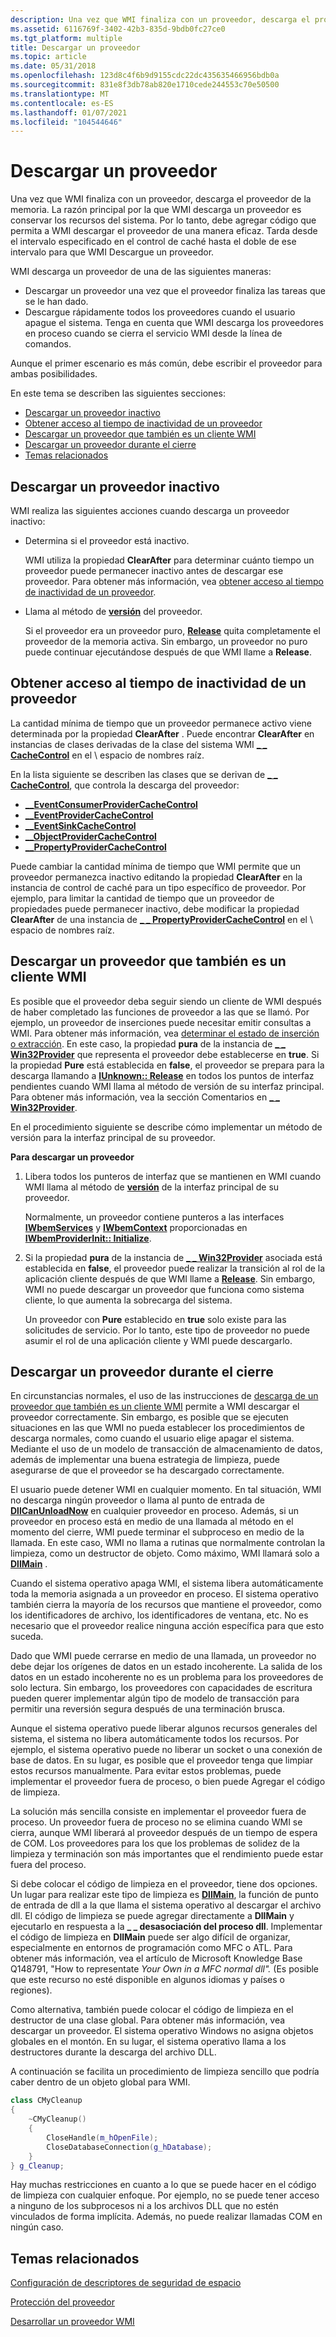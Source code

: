 ```yaml
---
description: Una vez que WMI finaliza con un proveedor, descarga el proveedor de la memoria.
ms.assetid: 6116769f-3402-42b3-835d-9bdb0fc27ce0
ms.tgt_platform: multiple
title: Descargar un proveedor
ms.topic: article
ms.date: 05/31/2018
ms.openlocfilehash: 123d8c4f6b9d9155cdc22dc435635466956bdb0a
ms.sourcegitcommit: 831e8f3db78ab820e1710cede244553c70e50500
ms.translationtype: MT
ms.contentlocale: es-ES
ms.lasthandoff: 01/07/2021
ms.locfileid: "104544646"
---
```

# <a name="unloading-a-provider"></a>Descargar un proveedor

Una vez que WMI finaliza con un proveedor, descarga el proveedor de la memoria. La razón principal por la que WMI descarga un proveedor es conservar los recursos del sistema. Por lo tanto, debe agregar código que permita a WMI descargar el proveedor de una manera eficaz. Tarda desde el intervalo especificado en el control de caché hasta el doble de ese intervalo para que WMI Descargue un proveedor.

WMI descarga un proveedor de una de las siguientes maneras:

-   Descargar un proveedor una vez que el proveedor finaliza las tareas que se le han dado.
-   Descargue rápidamente todos los proveedores cuando el usuario apague el sistema. Tenga en cuenta que WMI descarga los proveedores en proceso cuando se cierra el servicio WMI desde la línea de comandos.

Aunque el primer escenario es más común, debe escribir el proveedor para ambas posibilidades.

En este tema se describen las siguientes secciones:

-   [Descargar un proveedor inactivo](#unloading-an-idle-provider)
-   [Obtener acceso al tiempo de inactividad de un proveedor](#accessing-the-idle-time-for-a-provider)
-   [Descargar un proveedor que también es un cliente WMI](#unloading-a-provider-that-is-also-a-wmi-client)
-   [Descargar un proveedor durante el cierre](#unloading-a-provider-during-shutdown)
-   [Temas relacionados](#related-topics)

## <a name="unloading-an-idle-provider"></a>Descargar un proveedor inactivo

WMI realiza las siguientes acciones cuando descarga un proveedor inactivo:

-   Determina si el proveedor está inactivo.

    WMI utiliza la propiedad **ClearAfter** para determinar cuánto tiempo un proveedor puede permanecer inactivo antes de descargar ese proveedor. Para obtener más información, vea [obtener acceso al tiempo de inactividad de un proveedor](#accessing-the-idle-time-for-a-provider).

-   Llama al método de [**versión**](/windows/win32/api/unknwn/nf-unknwn-iunknown-release) del proveedor.

    Si el proveedor era un proveedor puro, [**Release**](/windows/win32/api/unknwn/nf-unknwn-iunknown-release) quita completamente el proveedor de la memoria activa. Sin embargo, un proveedor no puro puede continuar ejecutándose después de que WMI llame a **Release**.

## <a name="accessing-the-idle-time-for-a-provider"></a>Obtener acceso al tiempo de inactividad de un proveedor

La cantidad mínima de tiempo que un proveedor permanece activo viene determinada por la propiedad **ClearAfter** . Puede encontrar **ClearAfter** en instancias de clases derivadas de la clase del sistema WMI [**\_ \_ CacheControl**](--cachecontrol.md) en el \\ espacio de nombres raíz.

En la lista siguiente se describen las clases que se derivan de [**\_ \_ CacheControl**](--cachecontrol.md), que controla la descarga del proveedor:

-   [**\_\_EventConsumerProviderCacheControl**](--eventconsumerprovidercachecontrol.md)
-   [**\_\_EventProviderCacheControl**](--eventprovidercachecontrol.md)
-   [**\_\_EventSinkCacheControl**](--eventsinkcachecontrol.md)
-   [**\_\_ObjectProviderCacheControl**](--objectprovidercachecontrol.md)
-   [**\_\_PropertyProviderCacheControl**](--propertyprovidercachecontrol.md)

Puede cambiar la cantidad mínima de tiempo que WMI permite que un proveedor permanezca inactivo editando la propiedad **ClearAfter** en la instancia de control de caché para un tipo específico de proveedor. Por ejemplo, para limitar la cantidad de tiempo que un proveedor de propiedades puede permanecer inactivo, debe modificar la propiedad **ClearAfter** de una instancia de [**\_ \_ PropertyProviderCacheControl**](--propertyprovidercachecontrol.md) en el \\ espacio de nombres raíz.

## <a name="unloading-a-provider-that-is-also-a-wmi-client"></a>Descargar un proveedor que también es un cliente WMI

Es posible que el proveedor deba seguir siendo un cliente de WMI después de haber completado las funciones de proveedor a las que se llamó. Por ejemplo, un proveedor de inserciones puede necesitar emitir consultas a WMI. Para obtener más información, vea [determinar el estado de inserción o extracción](determining-push-or-pull-status.md). En este caso, la propiedad **pura** de la instancia de [**\_ \_ Win32Provider**](--win32provider.md) que representa el proveedor debe establecerse en **true**. Si la propiedad **Pure** está establecida en **false**, el proveedor se prepara para la descarga llamando a [**IUnknown:: Release**](/windows/win32/api/unknwn/nf-unknwn-iunknown-release) en todos los puntos de interfaz pendientes cuando WMI llama al método de versión de su interfaz principal. Para obtener más información, vea la sección Comentarios en [**\_ \_ Win32Provider**](--win32provider.md).

En el procedimiento siguiente se describe cómo implementar un método de versión para la interfaz principal de su proveedor.

**Para descargar un proveedor**

1.  Libera todos los punteros de interfaz que se mantienen en WMI cuando WMI llama al método de [**versión**](/windows/win32/api/unknwn/nf-unknwn-iunknown-release) de la interfaz principal de su proveedor.

    Normalmente, un proveedor contiene punteros a las interfaces [**IWbemServices**](/windows/desktop/api/WbemCli/nn-wbemcli-iwbemservices) y [**IWbemContext**](/windows/desktop/api/WbemCli/nn-wbemcli-iwbemcontext) proporcionadas en [**IWbemProviderInit:: Initialize**](/windows/desktop/api/Wbemprov/nf-wbemprov-iwbemproviderinit-initialize).

2.  Si la propiedad **pura** de la instancia de [**\_ \_ Win32Provider**](--win32provider.md) asociada está establecida en **false**, el proveedor puede realizar la transición al rol de la aplicación cliente después de que WMI llame a [**Release**](/windows/win32/api/unknwn/nf-unknwn-iunknown-release). Sin embargo, WMI no puede descargar un proveedor que funciona como sistema cliente, lo que aumenta la sobrecarga del sistema.

    Un proveedor con **Pure** establecido en **true** solo existe para las solicitudes de servicio. Por lo tanto, este tipo de proveedor no puede asumir el rol de una aplicación cliente y WMI puede descargarlo.

## <a name="unloading-a-provider-during-shutdown"></a>Descargar un proveedor durante el cierre

En circunstancias normales, el uso de las instrucciones de [descarga de un proveedor que también es un cliente WMI](#unloading-a-provider-that-is-also-a-wmi-client) permite a WMI descargar el proveedor correctamente. Sin embargo, es posible que se ejecuten situaciones en las que WMI no pueda establecer los procedimientos de descarga normales, como cuando el usuario elige apagar el sistema. Mediante el uso de un modelo de transacción de almacenamiento de datos, además de implementar una buena estrategia de limpieza, puede asegurarse de que el proveedor se ha descargado correctamente.

El usuario puede detener WMI en cualquier momento. En tal situación, WMI no descarga ningún proveedor o llama al punto de entrada de [**DllCanUnloadNow**](/windows/win32/api/combaseapi/nf-combaseapi-dllcanunloadnow) en cualquier proveedor en proceso. Además, si un proveedor en proceso está en medio de una llamada al método en el momento del cierre, WMI puede terminar el subproceso en medio de la llamada. En este caso, WMI no llama a rutinas que normalmente controlan la limpieza, como un destructor de objeto. Como máximo, WMI llamará solo a [**DllMain**](/windows/desktop/Dlls/dllmain) .

Cuando el sistema operativo apaga WMI, el sistema libera automáticamente toda la memoria asignada a un proveedor en proceso. El sistema operativo también cierra la mayoría de los recursos que mantiene el proveedor, como los identificadores de archivo, los identificadores de ventana, etc. No es necesario que el proveedor realice ninguna acción específica para que esto suceda.

Dado que WMI puede cerrarse en medio de una llamada, un proveedor no debe dejar los orígenes de datos en un estado incoherente. La salida de los datos en un estado incoherente no es un problema para los proveedores de solo lectura. Sin embargo, los proveedores con capacidades de escritura pueden querer implementar algún tipo de modelo de transacción para permitir una reversión segura después de una terminación brusca.

Aunque el sistema operativo puede liberar algunos recursos generales del sistema, el sistema no libera automáticamente todos los recursos. Por ejemplo, el sistema operativo puede no liberar un socket o una conexión de base de datos. En su lugar, es posible que el proveedor tenga que limpiar estos recursos manualmente. Para evitar estos problemas, puede implementar el proveedor fuera de proceso, o bien puede Agregar el código de limpieza.

La solución más sencilla consiste en implementar el proveedor fuera de proceso. Un proveedor fuera de proceso no se elimina cuando WMI se cierra, aunque WMI liberará al proveedor después de un tiempo de espera de COM. Los proveedores para los que los problemas de solidez de la limpieza y terminación son más importantes que el rendimiento puede estar fuera del proceso.

Si debe colocar el código de limpieza en el proveedor, tiene dos opciones. Un lugar para realizar este tipo de limpieza es [**DllMain**](/windows/desktop/Dlls/dllmain), la función de punto de entrada de dll a la que llama el sistema operativo al descargar el archivo dll. El código de limpieza se puede agregar directamente a **DllMain** y ejecutarlo en respuesta a la **\_ \_ desasociación del proceso dll**. Implementar el código de limpieza en **DllMain** puede ser algo difícil de organizar, especialmente en entornos de programación como MFC o ATL. Para obtener más información, vea el artículo de Microsoft Knowledge Base Q148791, "How to representate *Your Own in a MFC normal dll".* (Es posible que este recurso no esté disponible en algunos idiomas y países o regiones).

Como alternativa, también puede colocar el código de limpieza en el destructor de una clase global. Para obtener más información, vea descargar un proveedor. El sistema operativo Windows no asigna objetos globales en el montón. En su lugar, el sistema operativo llama a los destructores durante la descarga del archivo DLL.

A continuación se facilita un procedimiento de limpieza sencillo que podría caber dentro de un objeto global para WMI.


```C++
class CMyCleanup
{
    ~CMyCleanup()
    {
        CloseHandle(m_hOpenFile);
        CloseDatabaseConnection(g_hDatabase);
    }
} g_Cleanup;
```



Hay muchas restricciones en cuanto a lo que se puede hacer en el código de limpieza con cualquier enfoque. Por ejemplo, no se puede tener acceso a ninguno de los subprocesos ni a los archivos DLL que no estén vinculados de forma implícita. Además, no puede realizar llamadas COM en ningún caso.

## <a name="related-topics"></a>Temas relacionados

<dl> <dt>

[Configuración de descriptores de seguridad de espacio](setting-namespace-security-descriptors.md)
</dt> <dt>

[Protección del proveedor](securing-your-provider.md)
</dt> <dt>

[Desarrollar un proveedor WMI](developing-a-wmi-provider.md)
</dt> </dl>

 

 
